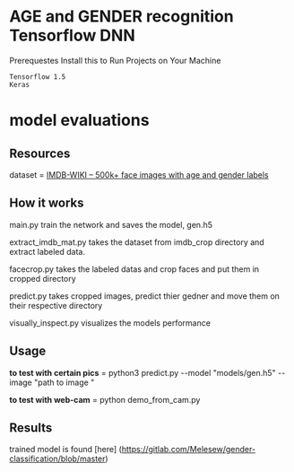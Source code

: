 
# AGE and GENDER recognition Tensorflow DNN

Prerequestes
Install this to Run Projects on Your Machine

    Tensorflow 1.5
    Keras

# model evaluations

## Resources
dataset = [IMDB-WIKI – 500k+ face images with age and gender labels](https://data.vision.ee.ethz.ch/cvl/rrothe/imdb-wiki/)

## How it works
main.py train the network and saves the model, gen.h5

extract_imdb_mat.py takes the dataset from imdb_crop directory and extract labeled data.

facecrop.py takes the labeled datas and crop faces and put them in cropped directory

predict.py takes cropped images, predict thier gedner and move them on their respective directory

visually_inspect.py visualizes the models performance

## Usage
**to test with certain pics** = python3 predict.py --model "models/gen.h5" --image "path to image "

**to test with web-cam** = python demo_from_cam.py

## Results

trained model is found [here] (https://gitlab.com/Melesew/gender-classification/blob/master)

